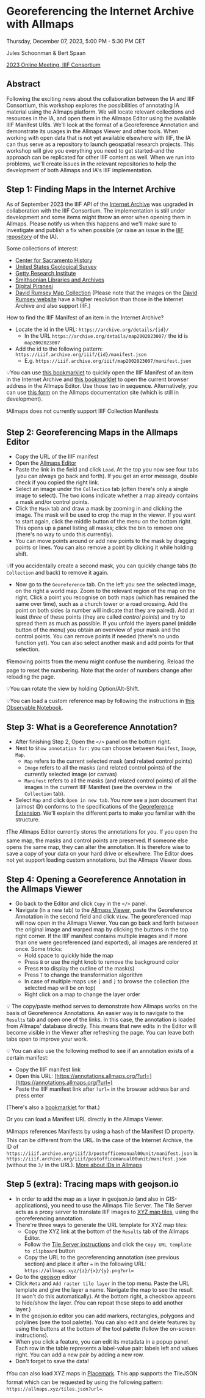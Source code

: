 # Georeferencing the Internet Archive with Allmaps
Thursday, December 07, 2023, 5:00 PM - 5:30 PM CET

Jules Schoonman & Bert Spaan

[2023 Online Meeting, IIIF Consortium](https://iiif.io/event/2023/online-meeting/)

## Abstract
Following the exciting news about the collaboration between the IA and IIIF Consortium, this workshop explores the possibilities of annotating IA material using the Allmaps platform. We will locate relevant collections and resources in the IA, and open them in the Allmaps Editor using the available IIIF Manifest URIs. We'll look at the format of a Georeference Annotation and demonstrate its usages in the Allmaps Viewer and other tools. When working with open data that is not yet available elsewhere with IIIF, the IA can thus serve as a repository to launch geospatial research projects. This workshop will give you everything you need to get started–and the approach can be replicated for other IIIF content as well. When we run into problems, we'll create issues in the relevant repositories to help the development of both Allmaps and IA's IIIF implementation.

## Step 1: Finding Maps in the Internet Archive
As of September 2023 the IIIF API of the [Internet Archive](https://archive.org/) was upgraded in collaboration with the IIIF Consortium. The implementation is still under development and some items might throw an error when opening them in Allmaps. Please notify us when this happens and we'll make sure to investigate and publish a fix when possible (or raise an issue in the [IIIF repository](https://github.com/internetarchive/iiif) of the IA).

Some collections of interest:

- [Center for Sacramento History](https://archive.org/details/cshmaps)
- [United States Geological Survey](https://archive.org/details/maps_usgs)
- [Getty Research Institute](https://archive.org/details/getty)
- [Smithsonian Libraries and Archives](https://archive.org/details/smithsonian)
- [Digital Piranesi](https://archive.org/details/digital-piranesi-v17)
- [David Rumsey Map Collection](https://archive.org/details/david-rumsey-map-collection) (Please note that the images on the [David Rumsey website](https://www.davidrumsey.com/) have a higher resolution than those in the Internet Archive and also support IIIF.)

How to find the IIIF Manifest of an item in the Internet Archive?

- Locate the id in the URL: `https://archive.org/details/{id}/`
  - In the URL `https://archive.org/details/map2002023007/` the id is `map2002023007`
- Add the id to the following pattern: `https://iiif.archive.org/iiif/{id}/manifest.json`
  - E.g. `https://iiif.archive.org/iiif/map2002023007/manifest.json`

💡You can use [this bookmarklet](https://iiif-bookmarklets.netlify.app/collections/internet-archive/) to quickly open the IIIF Manifest of an item in the Internet Archive and [this bookmarklet](https://iiif-bookmarklets.netlify.app/tools/allmaps/#allmaps-editor) to open the current browser address in the Allmaps Editor. Use those two in sequence. Alternatively, you can use [this form](https://dev.docs.allmaps.org/guides/finding-maps/) on the Allmaps documentation site (which is still in development).

❗Allmaps does not currently support IIIF Collection Manifests

## Step 2: Georeferencing Maps in the Allmaps Editor

- Copy the URL of the IIIF manifest
- Open the [Allmaps Editor](https://editor.allmaps.org)
- Paste the link in the field and click `Load`. At the top you now see four tabs (you can always go back and forth). If you get an error message, double check if you copied the right link.
- Select an image under the `Collection` tab (often there's only a single image to select). The two icons indicate whether a map already contains a mask and/or control points.
- Click the `Mask` tab and draw a mask by zooming in and clicking the image. The mask will be used to crop the map in the viewer. If you want to start again, click the middle button of the menu on the bottom right. This opens up a panel listing all masks; click the bin to remove one (there's no way to undo this currently).
- You can move points around or add new points to the mask by dragging points or lines. You can also remove a point by clicking it while holding shift.

💡If you accidentally create a second mask, you can quickly change tabs (to `Collection` and back) to remove it again.
  
- Now go to the `Georeference` tab. On the left you see the selected image, on the right a world map. Zoom to the relevant region of the map on the right. Click a point you recognise on both maps (which has remained the same over time), such as a church tower or a road crossing. Add the point on both sides (a number will indicate that they are paired). Add at least *three* of these points (they are called *control points*) and try to spread them as much as possible. If you unfold the layers panel (middle button of the menu) you obtain an overview of your mask and the control points. You can remove points if needed (there's no undo function yet). You can also select another mask and add points for that selection.

❗Removing points from the menu might confuse the numbering. Reload the page to reset the numbering. Note that the order of numbers change after reloading the page.

💡You can rotate the view by holding Option/Alt-Shift.

💡You can load a custom reference map by following the instructions in [this Observable Notebook](https://observablehq.com/d/f97e823615ea778c).

## Step 3: What is a Georeference Annotation?

- After finishing Step 2, Open the `</>` panel on the bottom right.
- Next to `Show annotation for:` you can choose between `Manifest`, `Image`, `Map`.
  - `Map` refers to the current selected mask (and related control points)
  - `Image` refers to all the masks (and related control points) of the currently selected image (or canvas)
  - `Manifest` refers to all the masks (and related control points) of all the images in the current IIIF Manifest (see the overview in the `Collection` tab).
- Select `Map` and click `Open in new tab`. You now see a json document that (almost 😅) conforms to the specifications of the [Georeference Extension](https://iiif.io/api/extension/georef/). We'll explain the different parts to make you familiar with the structure.
 
❗The Allmaps Editor currently stores the annotations for you. If you open the same map, the masks and control points are preserved. If someone else opens the same map, they can alter the annotation. It is therefore wise to save a copy of your data on your hard drive or elsewhere. The Editor does not yet support loading custom annotations, but the Allmaps Viewer does.

## Step 4: Opening a Georeference Annotation in the Allmaps Viewer

- Go back to the Editor and click `Copy` in the `</>` panel.
- Navigate (in a new tab) to the [Allmaps Viewer](https://viewer.allmaps.org/), paste the Georeference Annotation in the second field and click `View`. The georeferenced map will now open in the Allmaps Viewer. You can go back and forth between the original image and warped map by clicking the buttons in the top right corner. If the IIIF manifest contains multiple images and if more than one were georeferenced (and exported), all images are rendered at once. Some tricks:
  - Hold space to quickly hide the map
  - Press `B` or use the right knob to remove the background color
  - Press `M` to display the outline of the mask(s)
  - Press `T` to change the transformation algorithm
  - In case of multiple maps use `[` and `]` to browse the collection (the selected map will be on top)
  - Right click on a map to change the layer order

💡 The copy/paste method serves to demonstrate how Allmaps works on the basis of Georeference Annotations. An easier way is to navigate to the `Results` tab and open one of the links. In this case, the annotation is loaded from Allmaps' database directly. This means that new edits in the Editor will become visible in the Viewer after refreshing the page. You can leave both tabs open to improve your work.

💡 You can also use the following method to see if an annotation exists of a certain manifest:

- Copy the IIIF manifest link
- Open this URL: [https://annotations.allmaps.org/?url=](https://annotations.allmaps.org/?url=)
- Paste the IIIF manifest link after `?url=` in the browser address bar and press enter

(There's also a [bookmarklet](https://iiif-bookmarklets.netlify.app/tools/allmaps/#allmaps-annotation) for that.)

Or you can load a Manifest URL directly in the Allmaps Viewer.

❗Allmaps references Manifests by using a hash of the Manifest ID property. This can be different from the URL. In the case of the Internet Archive, the ID of `https://iiif.archive.org/iiif/3/postofficemanual00unit/manifest.json` is `https://iiif.archive.org/iiif/postofficemanual00unit/manifest.json` (without the `3/` in the URL). [More about IDs in Allmaps](https://github.com/allmaps/allmaps/tree/main/packages/id)

## Step 5 (extra): Tracing maps with geojson.io

- In order to add the map as a layer in geojson.io (and also in GIS-applications), you need to use the Allmaps Tile Server. The Tile Server acts as a proxy server to translate IIIF images to [XYZ map tiles](https://en.wikipedia.org/wiki/Tiled_web_map), using the georeferencing annotation.
- There're three ways to generate the URL template for XYZ map tiles:
  - Copy the XYZ link at the bottom of the `Results` tab of the Allmaps Editor.
  - Follow the [Tile Server instructions](https://observablehq.com/@bertspaan/allmaps-tile-server) and click the `Copy URL template to clipboard` button
  - Copy the URL to the georeferencing annotation (see previous section) and place it after `=` in the following URL: `https://allmaps.xyz/{z}/{x}/{y}.png?url=`
- Go to the [geojson](http://geojson.io) editor
- Click `Meta` and `Add raster tile layer` in the top menu. Paste the URL template and give the layer a name. Navigate the map to see the result (it won't do this automatically). At the bottom right, a checkbox appears to hide/show the layer. (You can repeat these steps to add another layer.)
- In the geojson.io editor you can add markers, rectangles, polygons and polylines (see the tool palette). You can also edit and delete features by using the buttons at the bottom of the tool palette (follow the on-screen instructions).
- When you click a feature, you can edit its metadata in a popup panel. Each row in the table represents a label-value pair: labels left and values right. You can add a new pair by adding a new row.
- Don't forget to save the data!

❗You can also load XYZ maps in [Placemark](https://app.placemark.io/play). This app supports the TileJSON format which can be requested by using the following pattern: `https://allmaps.xyz/tiles.json?url=`.
